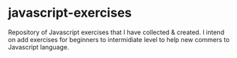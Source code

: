 # javascript-exercises
Repository of Javascript exercises that I have collected &amp; created. I intend on add exercises for beginners to intermidiate level to help new commers to Javascript language.
